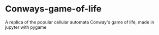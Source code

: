 # Conways-game-of-life
A replica of the popular cellular automata Conway's game of life, made in jupyter with pygame
